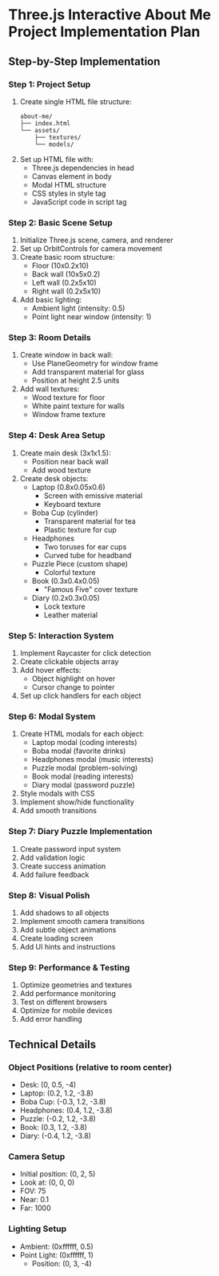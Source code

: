 # Three.js Interactive About Me Project Implementation Plan

## Step-by-Step Implementation

### Step 1: Project Setup

1. Create single HTML file structure:
   ```
   about-me/
   ├── index.html
   └── assets/
       ├── textures/
       └── models/
   ```
2. Set up HTML file with:
   - Three.js dependencies in head
   - Canvas element in body
   - Modal HTML structure
   - CSS styles in style tag
   - JavaScript code in script tag

### Step 2: Basic Scene Setup

1. Initialize Three.js scene, camera, and renderer
2. Set up OrbitControls for camera movement
3. Create basic room structure:
   - Floor (10x0.2x10)
   - Back wall (10x5x0.2)
   - Left wall (0.2x5x10)
   - Right wall (0.2x5x10)
4. Add basic lighting:
   - Ambient light (intensity: 0.5)
   - Point light near window (intensity: 1)

### Step 3: Room Details

1. Create window in back wall:
   - Use PlaneGeometry for window frame
   - Add transparent material for glass
   - Position at height 2.5 units
2. Add wall textures:
   - Wood texture for floor
   - White paint texture for walls
   - Window frame texture

### Step 4: Desk Area Setup

1. Create main desk (3x1x1.5):
   - Position near back wall
   - Add wood texture
2. Create desk objects:
   - Laptop (0.8x0.05x0.6)
     - Screen with emissive material
     - Keyboard texture
   - Boba Cup (cylinder)
     - Transparent material for tea
     - Plastic texture for cup
   - Headphones
     - Two toruses for ear cups
     - Curved tube for headband
   - Puzzle Piece (custom shape)
     - Colorful texture
   - Book (0.3x0.4x0.05)
     - "Famous Five" cover texture
   - Diary (0.2x0.3x0.05)
     - Lock texture
     - Leather material

### Step 5: Interaction System

1. Implement Raycaster for click detection
2. Create clickable objects array
3. Add hover effects:
   - Object highlight on hover
   - Cursor change to pointer
4. Set up click handlers for each object

### Step 6: Modal System

1. Create HTML modals for each object:
   - Laptop modal (coding interests)
   - Boba modal (favorite drinks)
   - Headphones modal (music interests)
   - Puzzle modal (problem-solving)
   - Book modal (reading interests)
   - Diary modal (password puzzle)
2. Style modals with CSS
3. Implement show/hide functionality
4. Add smooth transitions

### Step 7: Diary Puzzle Implementation

1. Create password input system
2. Add validation logic
3. Create success animation
4. Add failure feedback

### Step 8: Visual Polish

1. Add shadows to all objects
2. Implement smooth camera transitions
3. Add subtle object animations
4. Create loading screen
5. Add UI hints and instructions

### Step 9: Performance & Testing

1. Optimize geometries and textures
2. Add performance monitoring
3. Test on different browsers
4. Optimize for mobile devices
5. Add error handling

## Technical Details

### Object Positions (relative to room center)

- Desk: (0, 0.5, -4)
- Laptop: (0.2, 1.2, -3.8)
- Boba Cup: (-0.3, 1.2, -3.8)
- Headphones: (0.4, 1.2, -3.8)
- Puzzle: (-0.2, 1.2, -3.8)
- Book: (0.3, 1.2, -3.8)
- Diary: (-0.4, 1.2, -3.8)

### Camera Setup

- Initial position: (0, 2, 5)
- Look at: (0, 0, 0)
- FOV: 75
- Near: 0.1
- Far: 1000

### Lighting Setup

- Ambient: (0xffffff, 0.5)
- Point Light: (0xffffff, 1)
  - Position: (0, 3, -4)
